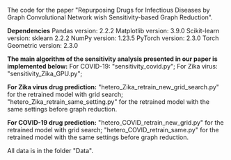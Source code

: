 The code for the paper "Repurposing Drugs for Infectious Diseases by Graph Convolutional Network wish Sensitivity-based Graph Reduction".

**Dependencies**
Pandas version: 2.2.2
Matplotlib version: 3.9.0
Scikit-learn version: sklearn 2.2.2
NumPy version: 1.23.5
PyTorch version: 2.3.0
Torch Geometric version: 2.3.0



**The main algorithm of the sensitivity analysis presented in our paper is implemented below:**
For COVID-19: "sensitivity_covid.py";
For Zika virus: "sensitivity_Zika_GPU.py";


**For Zika virus drug prediction:**
"hetero_Zika_retrain_new_grid_search.py" for the retrained model with grid search;
"hetero_Zika_retrain_same_setting.py" for the retrained model with the same settings before graph reduction.

**For COVID-19 drug prediction:**
"hetero_COVID_retrain_new_grid.py" for the retrained model with grid search;
"hetero_COVID_retrain_same.py" for the retrained model with the same settings before graph reduction.


All data is in the folder "Data".
